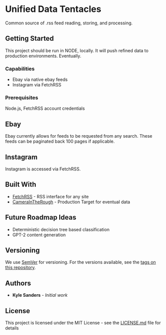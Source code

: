 # Unified Data Tentacles

Common source of .rss feed reading, storing, and processing.

## Getting Started

This project should be run in NODE, locally. It will push refined data to production environments. Eventually.

### Capabilities
* Ebay via native ebay feeds
* Instagram via FetchRSS

### Prerequisites

Node.js, FetchRSS account credentials

## Ebay

Ebay currently allows for feeds to be requested from any search. These feeds can be paginated back 100 pages if applicable.

## Instagram

Instagram is accessed via FetchRSS.

## Built With

* [FetchRSS](http://fetchrss.com/account) - RSS interface for any site
* [CameraInTheRough](http://cameraintherough.com/) - Production Target for eventual data

## Future Roadmap Ideas
* Deterministic decision tree based classification
* GPT-2 content generation


## Versioning

We use [SemVer](http://semver.org/) for versioning. For the versions available, see the [tags on this repository](https://github.com/your/project/tags). 

## Authors

* **Kyle Sanders** - *Initial work* 


## License

This project is licensed under the MIT License - see the [LICENSE.md](LICENSE.md) file for details